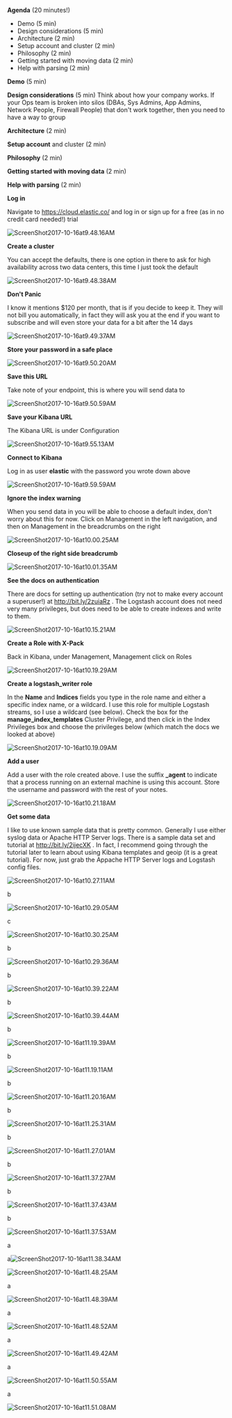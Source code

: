 **Agenda** (20 minutes!)
- Demo (5 min)
- Design considerations (5 min)
- Architecture (2 min)
- Setup account and cluster (2 min)
- Philosophy (2 min)
- Getting started with moving data (2 min)
- Help with parsing (2 min)

**Demo** (5 min)

**Design considerations** (5 min)
Think about how your company works.  If your Ops team is broken into silos (DBAs, Sys Admins, App Admins, Network People, Firewall People) that don't work together, then you need to have a way to group 

**Architecture** (2 min)

**Setup account** and cluster (2 min)

**Philosophy** (2 min)

**Getting started with moving data** (2 min)

**Help with parsing** (2 min)

**Log in**

Navigate to https://cloud.elastic.co/ and log in or sign up for a free (as in no credit card needed!) trial

![ScreenShot2017-10-16at9.48.16AM](https://user-images.githubusercontent.com/25182304/31694577-33ad18f6-b373-11e7-80ef-1f6e61b37c2d.png)

**Create a cluster**

You can accept the defaults, there is one option in there to ask for high availability across two data centers, this time I just took the default

![ScreenShot2017-10-16at9.48.38AM](https://user-images.githubusercontent.com/25182304/31694578-33bd5946-b373-11e7-8fb4-34f33657a979.png)

**Don't Panic**

I know it mentions $120 per month, that is if you decide to keep it.  They will not bill you automatically, in fact they will ask you at the end if you want to subscribe and will even store your data for a bit after the 14 days

![ScreenShot2017-10-16at9.49.37AM](https://user-images.githubusercontent.com/25182304/31694579-33cee788-b373-11e7-89f8-05df1d7e1b8e.png)

**Store your password in a safe place**

![ScreenShot2017-10-16at9.50.20AM](https://user-images.githubusercontent.com/25182304/31694580-33d9f3d0-b373-11e7-9e4a-213e5747e944.png)

**Save this URL**

Take note of your endpoint, this is where you will send data to

![ScreenShot2017-10-16at9.50.59AM](https://user-images.githubusercontent.com/25182304/31694581-33e88ac6-b373-11e7-8704-46127606fc06.png)

**Save your Kibana URL**

The Kibana URL is under Configuration

![ScreenShot2017-10-16at9.55.13AM](https://user-images.githubusercontent.com/25182304/31694582-33fabcd2-b373-11e7-88f1-af4724891d7f.png)

**Connect to Kibana**

Log in as user **elastic** with the password you wrote down above

![ScreenShot2017-10-16at9.59.59AM](https://user-images.githubusercontent.com/25182304/31694583-340a21ea-b373-11e7-947c-10cbea71790f.png)

**Ignore the index warning**

When you send data in you will be able to choose a default index, don't worry about this for now.  Click on Management in the left navigation, and then on Management in the breadcrumbs on the right

![ScreenShot2017-10-16at10.00.25AM](https://user-images.githubusercontent.com/25182304/31694584-3418e392-b373-11e7-95c5-8146ddceac13.png)

**Closeup of the right side breadcrumb**

![ScreenShot2017-10-16at10.01.35AM](https://user-images.githubusercontent.com/25182304/31694585-3428af66-b373-11e7-9dbf-1016fab56941.png)

**See the docs on authentication**

There are docs for setting up authentication (try not to make every account a superuser!) at http://bit.ly/2zuiaRz .  The Logstash account does not need very many privileges, but does need to be able to create indexes and write to them.

![ScreenShot2017-10-16at10.15.21AM](https://user-images.githubusercontent.com/25182304/31694586-34387edc-b373-11e7-8036-91d029631b1c.png)

**Create a Role with X-Pack**

Back in Kibana, under Management, Management click on Roles

![ScreenShot2017-10-16at10.19.29AM](https://user-images.githubusercontent.com/25182304/31694588-345c8c1e-b373-11e7-93ac-b0f0580a5e0e.png)

**Create a logstash_writer role**

In the **Name** and **Indices** fields you type in the role name and either a specific index name, or a wildcard.  I use this role for multiple Logstash streams, so I use a wildcard (see below).  Check the box for the **manage_index_templates** Cluster Privilege, and then click in the Index Privileges box and choose the privileges below (which match the docs we looked at above)

![ScreenShot2017-10-16at10.19.09AM](https://user-images.githubusercontent.com/25182304/31694587-344b0c14-b373-11e7-816c-6b6b7a92df20.png)



**Add a user**

Add a user with the role created above.  I use the suffix **_agent** to indicate that a process running on an external machine is using this account.  Store the username and password with the rest of your notes.

![ScreenShot2017-10-16at10.21.18AM](https://user-images.githubusercontent.com/25182304/31694589-346d6d0e-b373-11e7-8c87-4004669ad2c8.png)

**Get some data**

I like to use known sample data that is pretty common.  Generally I use either syslog data or Apache HTTP Server logs.  There is a sample data set and tutorial at http://bit.ly/2ijecXK .  In fact, I recommend going through the tutorial later to learn about using Kibana templates and geoip (it is a great tutorial).  For now, just grab the Appache HTTP Server logs and Logstash config files.

![ScreenShot2017-10-16at10.27.11AM](https://user-images.githubusercontent.com/25182304/31694591-348b554e-b373-11e7-92c8-6a4cfa4b15c4.png)

b

![ScreenShot2017-10-16at10.29.05AM](https://user-images.githubusercontent.com/25182304/31694592-349a2f74-b373-11e7-8271-89c9d60cb753.png)

c

![ScreenShot2017-10-16at10.30.25AM](https://user-images.githubusercontent.com/25182304/31694595-34bd3ae6-b373-11e7-9f4e-b7701d64b484.png)

b

![ScreenShot2017-10-16at10.29.36AM](https://user-images.githubusercontent.com/25182304/31694596-34ccfed6-b373-11e7-8154-124c0b634258.png)

b

![ScreenShot2017-10-16at10.39.22AM](https://user-images.githubusercontent.com/25182304/31694597-34de3f66-b373-11e7-9c14-a4de7c29522a.png)

b

![ScreenShot2017-10-16at10.39.44AM](https://user-images.githubusercontent.com/25182304/31694598-34ee1e04-b373-11e7-868e-5987820fd391.png)

b

![ScreenShot2017-10-16at11.19.39AM](https://user-images.githubusercontent.com/25182304/31694602-354a1466-b373-11e7-88c7-3d2f98018f3a.png)

b

![ScreenShot2017-10-16at11.19.11AM](https://user-images.githubusercontent.com/25182304/31694601-3538f3b6-b373-11e7-945d-5f5d1d71f331.png)

b

![ScreenShot2017-10-16at11.20.16AM](https://user-images.githubusercontent.com/25182304/31694603-3560d6b0-b373-11e7-84c6-64f58d529551.png)

b

![ScreenShot2017-10-16at11.25.31AM](https://user-images.githubusercontent.com/25182304/31694604-356e518c-b373-11e7-80e0-23c3a61d6637.png)

b

![ScreenShot2017-10-16at11.27.01AM](https://user-images.githubusercontent.com/25182304/31694605-357a7bc4-b373-11e7-923c-07cfcfae9c7f.png)

b

![ScreenShot2017-10-16at11.37.27AM](https://user-images.githubusercontent.com/25182304/31694606-3586805e-b373-11e7-916c-5dc3556adc72.png)

b

![ScreenShot2017-10-16at11.37.43AM](https://user-images.githubusercontent.com/25182304/31694607-3598b9b8-b373-11e7-915e-d188b7d25211.png)

b

![ScreenShot2017-10-16at11.37.53AM](https://user-images.githubusercontent.com/25182304/31694608-35a8bc1e-b373-11e7-8f31-83dcd90c33dd.png)

a

a![ScreenShot2017-10-16at11.38.34AM](https://user-images.githubusercontent.com/25182304/31694609-35c733f6-b373-11e7-902d-d9271269770c.png)

![ScreenShot2017-10-16at11.48.25AM](https://user-images.githubusercontent.com/25182304/31694610-35e2cd64-b373-11e7-92cc-e17ce945af74.png)

a

![ScreenShot2017-10-16at11.48.39AM](https://user-images.githubusercontent.com/25182304/31694611-3600c972-b373-11e7-94f7-ca77244cd51d.png)

a

![ScreenShot2017-10-16at11.48.52AM](https://user-images.githubusercontent.com/25182304/31694612-3610b846-b373-11e7-99bc-ce720483bc62.png)

a

![ScreenShot2017-10-16at11.49.42AM](https://user-images.githubusercontent.com/25182304/31694614-36387f5c-b373-11e7-8ccc-ea4dbb2a382f.png)



a

![ScreenShot2017-10-16at11.50.55AM](https://user-images.githubusercontent.com/25182304/31694615-364a9c8c-b373-11e7-88d3-7fdd3ee05fc4.png)

a

![ScreenShot2017-10-16at11.51.08AM](https://user-images.githubusercontent.com/25182304/31694616-36654442-b373-11e7-9e8f-c9be22a6825e.png)
